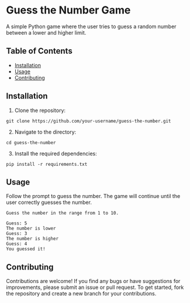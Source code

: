 # Guess the Number Game

A simple Python game where the user tries to guess a random number between a lower and higher limit.

## Table of Contents

- [Installation](#installation)
- [Usage](#usage)
- [Contributing](#contributing)

## Installation

1. Clone the repository:
```
git clone https://github.com/your-username/guess-the-number.git
```

2. Navigate to the directory:
```
cd guess-the-number
```

3. Install the required dependencies:
``` 
pip install -r requirements.txt
```

## Usage

Follow the prompt to guess the number. The game will continue until the user correctly guesses the number.

```
Guess the number in the range from 1 to 10.

Guess: 5
The number is lower
Guess: 3
The number is higher
Guess: 4
You guessed it!
```

## Contributing

Contributions are welcome! If you find any bugs or have suggestions for improvements, please submit an issue or pull request. To get started, fork the repository and create a new branch for your contributions.



